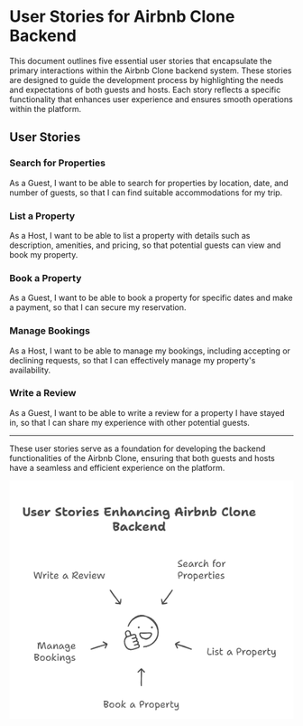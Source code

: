 # User Stories for Airbnb Clone Backend

This document outlines five essential user stories that encapsulate the primary interactions within the Airbnb Clone backend system. These stories are designed to guide the development process by highlighting the needs and expectations of both guests and hosts. Each story reflects a specific functionality that enhances user experience and ensures smooth operations within the platform.

## User Stories

### Search for Properties
As a Guest, I want to be able to search for properties by location, date, and number of guests, so that I can find suitable accommodations for my trip.

### List a Property
As a Host, I want to be able to list a property with details such as description, amenities, and pricing, so that potential guests can view and book my property.

### Book a Property
As a Guest, I want to be able to book a property for specific dates and make a payment, so that I can secure my reservation.

### Manage Bookings
As a Host, I want to be able to manage my bookings, including accepting or declining requests, so that I can effectively manage my property's availability.

### Write a Review
As a Guest, I want to be able to write a review for a property I have stayed in, so that I can share my experience with other potential guests.

---

These user stories serve as a foundation for developing the backend functionalities of the Airbnb Clone, ensuring that both guests and hosts have a seamless and efficient experience on the platform.

![Use User Stories](user-stories/User_Stories.png)

